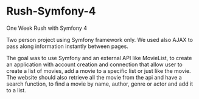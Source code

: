 # Rush-Symfony-4
One Week Rush with Symfony 4

Two person project using Symfony framework only. We used also AJAX to pass along information instantly between pages.

The goal was to use Symfony and an external API like MovieList, to create an application with account creation and 
connection that allow user to create a list of movies, add a movie to a specific list or just like the movie.
The website should also retrieve all the movie from the api and have a search function, to find a movie 
by name, author, genre or actor and add it to a list.

